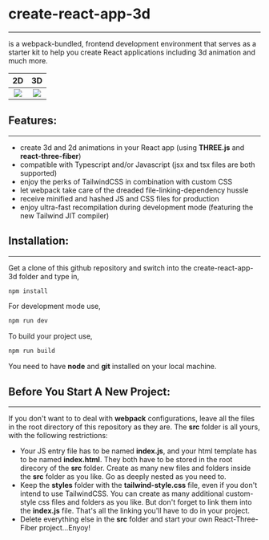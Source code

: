 # create-react-app-3d
---
is a webpack-bundled, frontend development environment that serves as a starter kit to help you create React applications including 3d animation and much more.

2D                         |3D
:-------------------------:|:-------------------------:
![](https://www.dropbox.com/s/qctbmba0cuukcbo/2d-landing-page.png?raw=1)  | ![](https://www.dropbox.com/s/46tsevv3xkg4dh9/3d-landing-page.png?raw=1)


## Features:
---
* create 3d and 2d animations in your React app (using **THREE.js** and **react-three-fiber**)
* compatible with Typescript and/or Javascript (jsx and tsx files are both supported)
* enjoy the perks of TailwindCSS in combination with custom CSS
* let webpack take care of the dreaded file-linking-dependency hussle
* receive minified and hashed JS and CSS files for production
* enjoy ultra-fast recompilation during development mode (featuring the new Tailwind JIT compiler)

## Installation:
---
Get a clone of this github repository and switch into the create-react-app-3d folder and type in,
```bash
npm install
```
For development mode use,
```bash
npm run dev
```
To build your project use,
```bash
npm run build
```
You need to have **node** and **git** installed on your local machine.

## Before You Start A New Project:
---
If you don't want to to deal with **webpack** configurations, leave all the files in the root directory of this repository as they are. The **src** folder is all yours, with the following restrictions:

* Your JS entry file has to be named **index.js**, and your html template has to be named **index.html**. They both have to be stored in the root direcory of the **src** folder. Create as many new files and folders inside the **src** folder as you like. Go as deeply nested as you need to.
* Keep the **styles** folder with the **tailwind-style.css** file, even if you don't intend to use TailwindCSS. You can create as many additional custom-style css files and folders as you like. But don't forget to link them into the **index.js** file. That's all the linking you'll have to do in your project.
* Delete everything else in the **src** folder and start your own React-Three-Fiber project...Enyoy!




